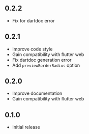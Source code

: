 ## 0.2.2
* Fix for dartdoc error

## 0.2.1
* Improve code style
* Gain compatibility with flutter web
* Fix dartdoc generation error
* Add `previewBorderRadius` option

## 0.2.0

* Improve documentation
* Gain compatibility with flutter web

## 0.1.0

* Initial release
